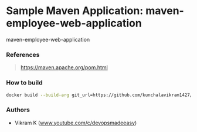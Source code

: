 #  Sample Maven Application: maven-employee-web-application
maven-employee-web-application

### References
> https://maven.apache.org/pom.html

### How to build

```sh
docker build --build-arg git_url=https://github.com/kunchalavikram1427/maven-employee-web-application.git --build-arg project_name=maven-employee-web-application  --build-arg artifact_id=employee -t employee:4.0 .
```
### Authors
- Vikram K (www.youtube.com/c/devopsmadeeasy)
